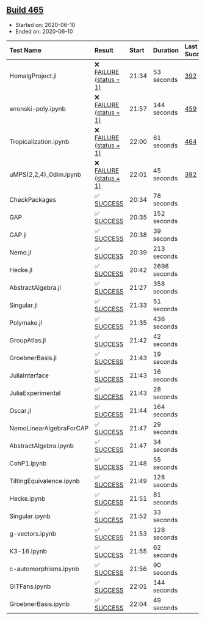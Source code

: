 ## [Build 465](https://oscarci.mathematik.uni-kl.de/job/oscar-julia-1.4/465/)

* Started on: 2020-06-10
* Ended on: 2020-06-10

| Test Name    | Result | Start | Duration | Last Success | First Failure |
|:-------------|:-------|:------|:---------|:-------------|:--------------|
| HomalgProject.jl | ❌ [FAILURE (status = 1)](https://oscarci.mathematik.uni-kl.de/job/oscar-julia-1.4/465/artifact/logs/build-465/HomalgProject.jl.log) | 21:34 | 53 seconds | [392](https://oscarci.mathematik.uni-kl.de/job/oscar-julia-1.4/392/) | [393](https://oscarci.mathematik.uni-kl.de/job/oscar-julia-1.4/393/) |
| wronski-poly.ipynb | ❌ [FAILURE (status = 1)](https://oscarci.mathematik.uni-kl.de/job/oscar-julia-1.4/465/artifact/logs/build-465/wronski-poly.ipynb.log) | 21:57 | 144 seconds | [459](https://oscarci.mathematik.uni-kl.de/job/oscar-julia-1.4/459/) | [460](https://oscarci.mathematik.uni-kl.de/job/oscar-julia-1.4/460/) |
| Tropicalization.ipynb | ❌ [FAILURE (status = 1)](https://oscarci.mathematik.uni-kl.de/job/oscar-julia-1.4/465/artifact/logs/build-465/Tropicalization.ipynb.log) | 22:00 | 61 seconds | [464](https://oscarci.mathematik.uni-kl.de/job/oscar-julia-1.4/464/) | [465](https://oscarci.mathematik.uni-kl.de/job/oscar-julia-1.4/465/) |
| uMPS(2,2,4)_0dim.ipynb | ❌ [FAILURE (status = 1)](https://oscarci.mathematik.uni-kl.de/job/oscar-julia-1.4/465/artifact/logs/build-465/uMPS-2-2-4-_0dim.ipynb.log) | 22:01 | 45 seconds | [392](https://oscarci.mathematik.uni-kl.de/job/oscar-julia-1.4/392/) | [393](https://oscarci.mathematik.uni-kl.de/job/oscar-julia-1.4/393/) |
| CheckPackages | ✅ [SUCCESS](https://oscarci.mathematik.uni-kl.de/job/oscar-julia-1.4/465/artifact/logs/build-465/CheckPackages.log) | 20:34 | 78 seconds |  |  |
| GAP | ✅ [SUCCESS](https://oscarci.mathematik.uni-kl.de/job/oscar-julia-1.4/465/artifact/logs/build-465/GAP.log) | 20:35 | 152 seconds |  |  |
| GAP.jl | ✅ [SUCCESS](https://oscarci.mathematik.uni-kl.de/job/oscar-julia-1.4/465/artifact/logs/build-465/GAP.jl.log) | 20:38 | 39 seconds |  |  |
| Nemo.jl | ✅ [SUCCESS](https://oscarci.mathematik.uni-kl.de/job/oscar-julia-1.4/465/artifact/logs/build-465/Nemo.jl.log) | 20:39 | 213 seconds |  |  |
| Hecke.jl | ✅ [SUCCESS](https://oscarci.mathematik.uni-kl.de/job/oscar-julia-1.4/465/artifact/logs/build-465/Hecke.jl.log) | 20:42 | 2698 seconds |  |  |
| AbstractAlgebra.jl | ✅ [SUCCESS](https://oscarci.mathematik.uni-kl.de/job/oscar-julia-1.4/465/artifact/logs/build-465/AbstractAlgebra.jl.log) | 21:27 | 358 seconds |  |  |
| Singular.jl | ✅ [SUCCESS](https://oscarci.mathematik.uni-kl.de/job/oscar-julia-1.4/465/artifact/logs/build-465/Singular.jl.log) | 21:33 | 51 seconds |  |  |
| Polymake.jl | ✅ [SUCCESS](https://oscarci.mathematik.uni-kl.de/job/oscar-julia-1.4/465/artifact/logs/build-465/Polymake.jl.log) | 21:35 | 436 seconds |  |  |
| GroupAtlas.jl | ✅ [SUCCESS](https://oscarci.mathematik.uni-kl.de/job/oscar-julia-1.4/465/artifact/logs/build-465/GroupAtlas.jl.log) | 21:42 | 42 seconds |  |  |
| GroebnerBasis.jl | ✅ [SUCCESS](https://oscarci.mathematik.uni-kl.de/job/oscar-julia-1.4/465/artifact/logs/build-465/GroebnerBasis.jl.log) | 21:43 | 19 seconds |  |  |
| JuliaInterface | ✅ [SUCCESS](https://oscarci.mathematik.uni-kl.de/job/oscar-julia-1.4/465/artifact/logs/build-465/JuliaInterface.log) | 21:43 | 16 seconds |  |  |
| JuliaExperimental | ✅ [SUCCESS](https://oscarci.mathematik.uni-kl.de/job/oscar-julia-1.4/465/artifact/logs/build-465/JuliaExperimental.log) | 21:43 | 28 seconds |  |  |
| Oscar.jl | ✅ [SUCCESS](https://oscarci.mathematik.uni-kl.de/job/oscar-julia-1.4/465/artifact/logs/build-465/Oscar.jl.log) | 21:44 | 164 seconds |  |  |
| NemoLinearAlgebraForCAP | ✅ [SUCCESS](https://oscarci.mathematik.uni-kl.de/job/oscar-julia-1.4/465/artifact/logs/build-465/NemoLinearAlgebraForCAP.log) | 21:47 | 29 seconds |  |  |
| AbstractAlgebra.ipynb | ✅ [SUCCESS](https://oscarci.mathematik.uni-kl.de/job/oscar-julia-1.4/465/artifact/logs/build-465/AbstractAlgebra.ipynb.log) | 21:47 | 34 seconds |  |  |
| CohP1.ipynb | ✅ [SUCCESS](https://oscarci.mathematik.uni-kl.de/job/oscar-julia-1.4/465/artifact/logs/build-465/CohP1.ipynb.log) | 21:48 | 55 seconds |  |  |
| TiltingEquivalence.ipynb | ✅ [SUCCESS](https://oscarci.mathematik.uni-kl.de/job/oscar-julia-1.4/465/artifact/logs/build-465/TiltingEquivalence.ipynb.log) | 21:49 | 128 seconds |  |  |
| Hecke.ipynb | ✅ [SUCCESS](https://oscarci.mathematik.uni-kl.de/job/oscar-julia-1.4/465/artifact/logs/build-465/Hecke.ipynb.log) | 21:51 | 81 seconds |  |  |
| Singular.ipynb | ✅ [SUCCESS](https://oscarci.mathematik.uni-kl.de/job/oscar-julia-1.4/465/artifact/logs/build-465/Singular.ipynb.log) | 21:52 | 33 seconds |  |  |
| g-vectors.ipynb | ✅ [SUCCESS](https://oscarci.mathematik.uni-kl.de/job/oscar-julia-1.4/465/artifact/logs/build-465/g-vectors.ipynb.log) | 21:53 | 128 seconds |  |  |
| K3-16.ipynb | ✅ [SUCCESS](https://oscarci.mathematik.uni-kl.de/job/oscar-julia-1.4/465/artifact/logs/build-465/K3-16.ipynb.log) | 21:55 | 62 seconds |  |  |
| c-automorphisms.ipynb | ✅ [SUCCESS](https://oscarci.mathematik.uni-kl.de/job/oscar-julia-1.4/465/artifact/logs/build-465/c-automorphisms.ipynb.log) | 21:56 | 90 seconds |  |  |
| GITFans.ipynb | ✅ [SUCCESS](https://oscarci.mathematik.uni-kl.de/job/oscar-julia-1.4/465/artifact/logs/build-465/GITFans.ipynb.log) | 22:01 | 144 seconds |  |  |
| GroebnerBasis.ipynb | ✅ [SUCCESS](https://oscarci.mathematik.uni-kl.de/job/oscar-julia-1.4/465/artifact/logs/build-465/GroebnerBasis.ipynb.log) | 22:04 | 49 seconds |  |  |

